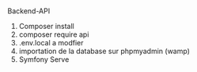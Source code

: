 ﻿#
 Backend-API
 
 1) Composer install
 1) composer require api
 2) .env.local a modfier 
 3) importation de la database sur phpmyadmin (wamp)
 4) Symfony Serve

